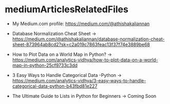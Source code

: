# mediumArticlesRelatedFiles

* My Medium.com profile: https://medium.com/@athishakaliannan

* Database Normalization Cheat Sheet -> https://medium.com/@athishakaliannan/database-normalization-cheat-sheet-873964ab8cd2?sk=c2a019c7863feac13f37f74e3889be68

* How to Plot Data on a World Map in Python? -> https://medium.com/analytics-vidhya/how-to-plot-data-on-a-world-map-in-python-25cf9733c3dd


* 3 Easy Ways to Handle Categorical Data -Python -> https://medium.com/analytics-vidhya/3-easy-ways-to-handle-categorical-data-python-b43fbd81e227

* The Ultimate Guide to Lists in Python for Beginners -> Coming Soon
